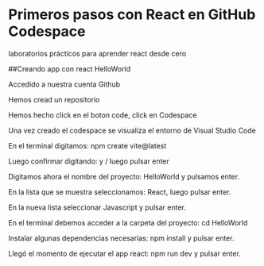 # Primeros pasos con React en GitHub Codespace
laboratorios prácticos para aprender react desde cero

##Creando app con react HelloWorld

Accedido a nuestra cuenta Github

Hemos cread un repositorio

Hemos hecho click en el boton code, click en Codespace

Una vez creado el codespace se visualiza el entorno de Visual Studio Code

En el terminal digitamos: npm create vite@latest

Luego confirmar digitando: y / luego pulsar enter

Digitamos ahora el nombre del proyecto: HelloWorld y pulsamos enter.

En la lista que se muestra seleccionamos: React, luego pulsar enter.

En la nueva lista seleccionar Javascript y pulsar enter.

En el terminal debemos acceder a la carpeta del proyecto: cd HelloWorld

Instalar algunas dependencias necesarias: npm install y pulsar enter.

Llegó el momento de ejecutar el app react: npm run dev y pulsar enter.